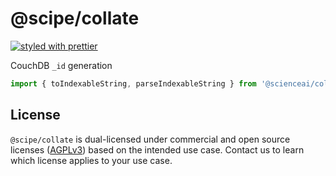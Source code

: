 # @scipe/collate

[![styled with prettier](https://img.shields.io/badge/styled_with-prettier-ff69b4.svg)](https://github.com/prettier/prettier)

CouchDB `_id` generation


```js
import { toIndexableString, parseIndexableString } from '@scienceai/collate';
```

## License

`@scipe/collate` is dual-licensed under commercial and open source licenses
([AGPLv3](https://www.gnu.org/licenses/agpl-3.0.en.html)) based on the intended
use case. Contact us to learn which license applies to your use case.
